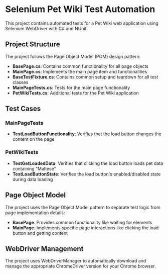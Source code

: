 # Selenium Pet Wiki Test Automation

This project contains automated tests for a Pet Wiki web application using Selenium WebDriver with C# and NUnit.

## Project Structure

The project follows the Page Object Model (POM) design pattern:

- **BasePage.cs**: Contains common functionality for all page objects
- **MainPage.cs**: Implements the main page item and functionalities
- **BaseTestFixture.cs**: Contains common setup and teardown for all test classes
- **MainPageTests.cs**: Tests for the main page functionality
- **PetWikiTests.cs**: Additional tests for the Pet Wiki application

## Test Cases

### MainPageTests

- **TestLoadButtonFunctionality**: Verifies that the load button changes the content on the page

### PetWikiTests

- **TestGetLoadedData**: Verifies that clicking the load button loads pet data containing "Maltese"
- **TestLoadButtonState**: Verifies the load button's enabled/disabled state during data loading

## Page Object Model

The project uses the Page Object Model pattern to separate test logic from page implementation details:

- **BasePage**: Provides common functionality like waiting for elements
- **MainPage**: Implements specific page interactions like clicking the load button and getting content

## WebDriver Management

The project uses WebDriverManager to automatically download and manage the appropriate ChromeDriver version for your Chrome browser.